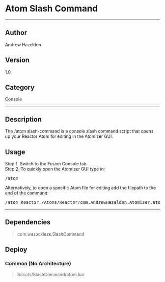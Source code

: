 # Atom Slash Command
___

## Author
Andrew Hazelden

## Version
1.0

## Category
Console

___

## Description
<p>The /atom slash-command is a console slash command script that opens up your Reactor Atom for editing in the Atomizer GUI.</p>

<h2>Usage</h2>

<p>Step 1. Switch to the Fusion Console tab.<br>
Step 2. To quickly open the Atomizer GUI type in:</p>

<pre>/atom</pre>

<p>Alternatively, to open a specific Atom file for editing add the filepath to the end of the command:</p>

<pre>/atom Reactor:/Atoms/Reactor/com.AndrewHazelden.Atomizer.atom</pre>

___

## Dependencies

> com.wesuckless.SlashCommand  
## Deploy

### Common (No Architecture)

> Scripts/SlashCommand/atom.lua  
